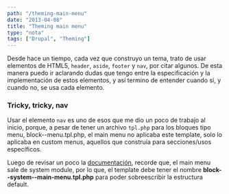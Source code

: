 ```yaml
---
path: "/theming-main-menu"
date: "2013-04-08"
title: "Theming main menu"
type: "nota"
tags: ["Drupal", "Theming"]
---
```


Desde hace un tiempo, cada vez que construyo un tema, trato de usar elementos de HTML5, `header`, `aside`, `footer` y `nav`, por citar algunos. De esta manera puedo ir aclarando dudas que tengo entre la especificación y la implementación de estos elementos, y así termino de entender cuando sí, y cuando no, se usa cada elemento.

### Tricky, tricky, nav

Usar el elemento `nav` es uno de esos que me dio un poco de trabajo al inicio, porque, a pesar de tener un archivo `tpl.php` para los bloques tipo menu, block--menu.tpl.php, el main menu no aplicaba este template, solo lo aplicaba en custom menus, aquellos que construía para secciones/usos específicos.

Luego de revisar un poco la [documentación](http://drupal.org/node/190815), recorde que, el main menu sale de system module, por lo que, el template debe tener el nombre **block--system--main-menu.tpl.php** para poder sobreescribir la estructura default.
